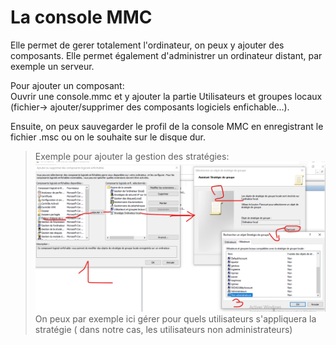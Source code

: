 # La console MMC

Elle permet de gerer totalement l'ordinateur, on peux y ajouter des composants. Elle permet également d'administrer un ordinateur distant, par exemple un serveur.

Pour ajouter un composant:  
Ouvrir une console.mmc et y ajouter la partie Utilisateurs et groupes locaux (fichier-> ajouter/supprimer des composants logiciels enfichable...). 

Ensuite, on peux sauvegarder le profil de la console MMC en enregistrant le fichier .msc ou on le souhaite sur le disque dur.




> Exemple pour ajouter la gestion des stratégies:
> ![](images/gestionutilisateurs/4-ajoutstrategiegroupe.png)
> On peux par exemple ici gérer pour quels utilisateurs s'appliquera la stratégie ( dans notre cas, les utilisateurs non administrateurs)